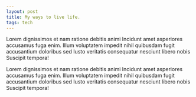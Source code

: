 ```yaml
---
layout: post
title: My ways to live life.
tags: tech
---
```


Lorem dignissimos et nam ratione debitis animi Incidunt amet
asperiores accusamus fuga enim. Illum voluptatem impedit nihil
quibusdam fugit accusantium doloribus sed Iusto veritatis
consequatur nesciunt libero nobis Suscipit tempora!

Lorem dignissimos et nam ratione debitis animi Incidunt amet
asperiores accusamus fuga enim. Illum voluptatem impedit nihil
quibusdam fugit accusantium doloribus sed Iusto veritatis
consequatur nesciunt libero nobis Suscipit tempora!
